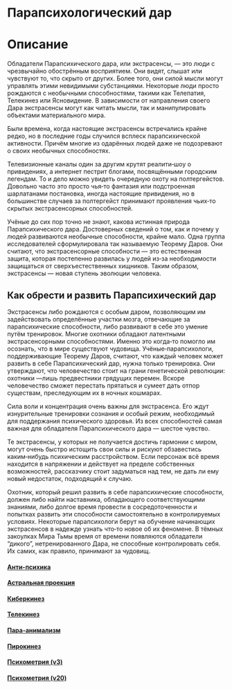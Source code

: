 # Парапсихологический дар

# Описание

Обладатели Парапсихического дара, или экстрасенсы, — это люди с чрезвычайно обострённым восприятием. Они видят, слышат или чувствуют то, что скрыто от других. Более того, они силой мысли могут управлять этими невидимыми субстанциями. Некоторые люди просто рождаются с необычными способностями, такими как Телепатия, Телекинез или Ясновидение. В зависимости от направления своего Дара экстрасенсы могут как читать мысли, так и манипулировать объектами материального мира.

Были времена, когда настоящие экстрасенсы встречались крайне редко, но в последние годы случился всплеск парапсихической активности. Причём многие из одарённых людей даже не подозревают о своих необычных способностях.

Телевизионные каналы один за другим крутят реалити‐шоу о привидениях, а интернет пестрит блогами, посвящёнными городским легендам. То и дело можно увидеть очередную охоту на полтергейстов. Довольно часто это просто чья‐то фантазия или подстроенная шарлатанами постановка, иногда настоящие привидения, но в большинстве случаев за полтергейст принимают проявления чьих‐то скрытых экстрасенсорных способностей.

Учёные до сих пор точно не знают, какова истинная природа Парапсихического дара. Достоверных сведений о том, как и почему у людей развиваются необычные способности, крайне мало. Одна группа исследователей сформулировала так называемую Теорему Даров. Они считают, что экстрасенсорные способности — это естественная защита, которая постепенно развилась у людей из‐за необходимости защищаться от сверхъестественных хищников. Таким образом, экстрасенсы — новая ступень эволюции человека.

## Как обрести и развить Парапсихический дар

Экстрасенсы либо рождаются с особым даром, позволяющим им задействовать определённые участки мозга, отвечающие за парапсихические способности, либо развивают в себе это умение путём тренировок. Многие охотники обладают латентными экстрасенсорными способностями. Именно это когда‑то помогло им осознать, что в мире существуют чудовища. Учёные‑парапсихологи, поддерживающие Теорему Даров, считают, что каждый человек может развить в себе Парапсихический дар, нужна только тренировка. Они утверждают, что человечество стоит на грани генетической революции: охотники —лишь предвестники грядущих перемен. Вскоре человечество сможет перестать прятаться и сумеет дать отпор существам, преследующим их в ночных кошмарах.

Сила воли и концентрация очень важны для экстрасенса. Его ждут изнурительные тренировки сознания и особый режим, необходимый для поддержания психического здоровья. Из всех способностей самая важная для обладателя Парапсихического дара — шестое чувство.

Те экстрасенсы, у которых не получается достичь гармонии с миром, могут очень быстро истощить свои силы и рискуют обзавестись каким‑нибудь психическим расстройством. Если персонаж всё время находится в напряжении и действует на пределе собственных возможностей, рассказчику стоит задуматься над тем, не дать ли ему новый недостаток, подходящий к случаю.

Охотник, который решил развить в себе парапсихические способности, должен либо найти наставника, обладающего соответствующими знаниями, либо долгое время провести в сосредоточенности и попытках развить эти способности самостоятельно в контролируемых условиях. Некоторые парапсихологи берут на обучение начинающих экстрасенсов в надежде узнать что‑то новое об их феномене. В тёмных закоулках Мира Тьмы время от времени появляются обладатели “дикого”, нетренированного Дара, не способные контролировать себя. Их самих, как правило, принимают за чудовищ.

#### [Анти-психика](Анти-психика.md)

#### [Астральная проекция](Астральная%20проекция.md)

#### [Киберкинез](Киберкинез.md)

#### [Телекинез](Телекинез.md)

#### [Пара-анимализм](Пара-анимализм.md)

#### [Пирокинез](Пирокинез.md)

#### [Психометрия (v3)](Психометрия%20(v3).md)

#### [Психометрия (v20)](Психометрия%20(v20).md)